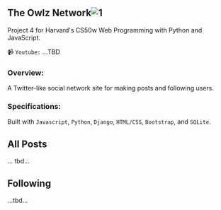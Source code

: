 ## The Owlz Network![1](https://user-images.githubusercontent.com/105305546/216268019-145184ae-2877-41ac-884e-5f3cf4680a93.png)

Project 4 for Harvard's CS50w Web Programming with Python and JavaScript.

📹 `Youtube:` ...TBD

### Overview:
A Twitter-like social network site for making posts and following users.

### Specifications:
Built with `Javascript`, `Python`, `Django`, `HTML/CSS`, `Bootstrap`, and `SQLite`.

## All Posts
... tbd...

## Following
...tbd...
